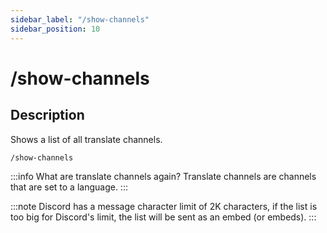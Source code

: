 ```yaml
---
sidebar_label: "/show-channels"
sidebar_position: 10
---
```


# /show-channels

## Description

Shows a list of all translate channels.

```command
/show-channels
```

:::info What are translate channels again?
Translate channels are channels that are set to a language.
:::

:::note
Discord has a message character limit of 2K characters, if the list is too big for Discord's limit, the list will be sent as an embed (or embeds).
:::
